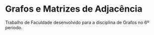 # Grafos e Matrizes de Adjacência
Trabalho de Faculdade desenvolvido para a disciplina de Grafos no 6º período.
